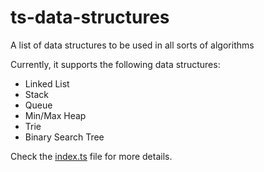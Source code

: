 # ts-data-structures

A list of data structures to be used in all sorts of algorithms

Currently, it supports the following data structures:
* Linked List
* Stack
* Queue
* Min/Max Heap
* Trie
* Binary Search Tree

Check the [index.ts](./index.ts) file for more details.